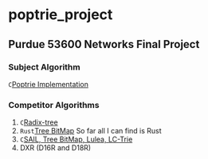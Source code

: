 # poptrie_project
## Purdue 53600 Networks Final Project

### Subject Algorithm
`C`[Poptrie Implementation](https://github.com/pixos/poptrie/tree/master)
### Competitor Algorithms
1. `C`[Radix-tree](https://github.com/drpnd/radix-tree)
2. `Rust`[Tree BitMap](https://github.com/JakubOnderka/treebitmap/tree/master) So far all I can find is Rust
3. `C`[SAIL, Tree BitMap, Lulea, LC-Trie](https://github.com/mengxiang0811/SAIL/tree/master)
4. DXR (D16R and D18R)


